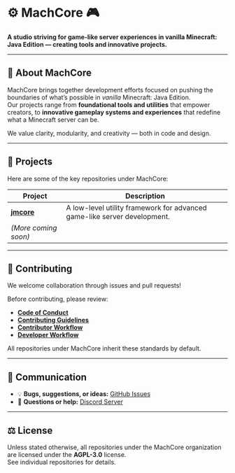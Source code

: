 # ⚙️ MachCore 🎮

**A studio striving for game-like server experiences in vanilla Minecraft: Java Edition — creating tools and innovative projects.**

---
## 🧩 About MachCore

MachCore brings together development efforts focused on pushing the boundaries of what’s possible in _vanilla_ Minecraft: Java Edition.  
Our projects range from **foundational tools and utilities** that empower creators, to **innovative gameplay systems and experiences** that redefine what a Minecraft server can be.

We value clarity, modularity, and creativity — both in code and design.

---
## 🚀 Projects

Here are some of the key repositories under MachCore:

|Project|Description|
|---|---|
|[**jmcore**](https://github.com/machcore/jmcore)|A low-level utility framework for advanced game-like server development.|
|_(More coming soon)_||

---
## 🤝 Contributing

We welcome collaboration through issues and pull requests!

Before contributing, please review:

- [**Code of Conduct**](https://github.com/machcore/.github/blob/main/CODE_OF_CONDUCT.md)
- [**Contributing Guidelines**](https://github.com/machcore/.github/blob/main/CONTRIBUTING.md)
- [**Contributor Workflow**](https://github.com/machcore/.github/blob/main/docs/CONTRIBUTOR_WORKFLOW.md)
- [**Developer Workflow**](https://github.com/machcore/.github/blob/main/docs/DEVELOPER_WORKFLOW.md)

All repositories under MachCore inherit these standards by default.

---
## 💬 Communication

- 💡 **Bugs, suggestions, or ideas:** [GitHub Issues](https://github.com/orgs/machcore/repositories)
- 🧠 **Questions or help:** [Discord Server](https://discord.gg/TdBhmS4suY)

---
## ⚖️ License

Unless stated otherwise, all repositories under the MachCore organization are licensed under the **AGPL-3.0** license.  
See individual repositories for details.